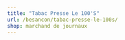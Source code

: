```yaml
---
title: "Tabac Presse Le 100'S"
url: /besancon/tabac-presse-le-100s/
shop: marchand de journaux
---
```

